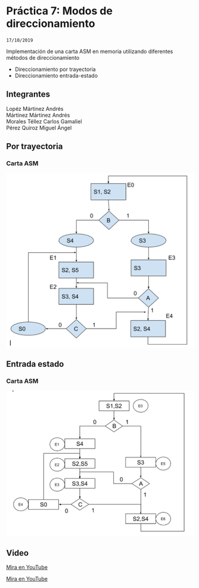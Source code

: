 # Práctica 7: Modos de direccionamiento
```
17/10/2019
```  
Implementación de una carta ASM en memoria utilizando diferentes métodos de direccionamiento  
* Direccionamiento por trayectoria
* Direccionamiento entrada-estado

## Integrantes
Lopéz Mártinez Andrés  
Mártinez Mártinez Andrés  
Morales Téllez Carlos Gamaliel  
Pérez Quiroz Miguel Ángel  

## Por trayectoria
### Carta ASM
![CartaASM](./Trayectoria.PNG)

## Entrada estado
### Carta ASM
![CartaASM](./Entrada-estado.PNG)

## Video
[Mira en YouTube](https://youtu.be/WBJkODn1DSU)

[Mira en YouTube](https://youtu.be/_E6zRUgcOAg)
